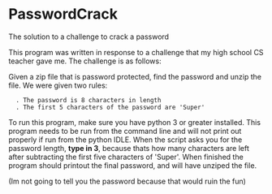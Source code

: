 # PasswordCrack
The solution to a challenge to crack a password

<p>
  This program was written in response to a challenge that my high school CS teacher gave me. The challenge is as follows:
</p>
<p>
    Given a zip file that is password protected, find the password and unzip the file. We were given two rules:
  
      . The password is 8 characters in length
      . The first 5 characters of the password are 'Super'
</p>
<p>  
  To run this program, make sure you have python 3 or greater installed. This program needs to be run from the command line and will not print out properly if run from the python IDLE.
  When the script asks you for the password length, <b>type in 3</b>, because thats how many characters are left after subtracting the first five characters of 'Super'. When finished the program should printout the final password, and will have unziped the file. 
  
  (Im not going to tell you the password because that would ruin the fun)
</p>
  

